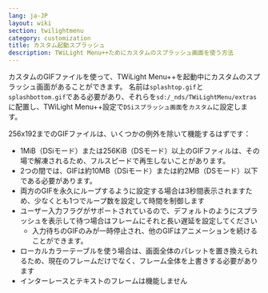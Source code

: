 ```yaml
---
lang: ja-JP
layout: wiki
section: twilightmenu
category: customization
title: カスタム起動スプラッシュ
description: TWiLight Menu++ためにカスタムのスプラッシュ画面を使う方法
---
```


カスタムのGIFファイルを使って、TWiLight Menu++を起動中にカスタムのスプラッシュ画面があることができます。 名前は`splashtop.gif`と`splashbottom.gif`である必要があり、それらを`sd:/_nds/TWiLightMenu/extras`に配置し、TWiLight Menu++設定で`DSiスプラッシュ画面`を`カスタム`に設定します。

256x192までのGIFファイルは、いくつかの例外を除いて機能するはずです：
- 1MiB（DSiモード）または256KiB（DSモード）以上のGIFファィルは、その場で解凍されるため、フルスピードで再生しないことがあります。
- 2つの間では、GIFは約10MB（DSiモード）または約2MB（DSモード）以下である必要があります。
- 両方のGIFを永久にループするように設定する場合は3秒間表示されますため、少なくとも1つでループ数を設定して時間を制御します
- ユーザー入力フラグがサポートされているので、デフォルトのようにスプラッシュを表示して待つ場合はフレームにそれと長い遅延を設定してください
    - 入力待ちのGIFのみが一時停止され、他のGIFはアニメーションを続けることができます。
- ローカルカラーテーブルを使う場合は、画面全体のパレットを置き換えられるため、現在のフレームだけでなく、フレーム全体を上書きする必要があります
- インターレースとテキストのフレームは機能しません
